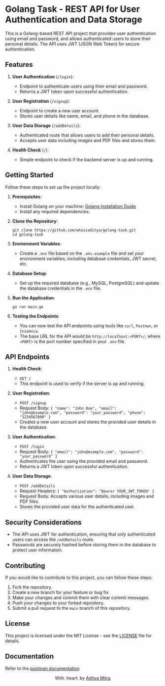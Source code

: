 # Golang Task - REST API for User Authentication and Data Storage

This is a Golang-based REST API project that provides user authentication using email and password, and allows authenticated users to store their personal details. The API uses JWT (JSON Web Token) for secure authentication.

## Features

1. **User Authentication** (`/login`):
   - Endpoint to authenticate users using their email and password.
   - Returns a JWT token upon successful authentication.

2. **User Registration** (`/signup`):
   - Endpoint to create a new user account.
   - Stores user details like name, email, and phone in the database.

3. **User Data Storage** (`/addDetails`):
   - Authenticated route that allows users to add their personal details.
   - Accepts user data including images and PDF files and stores them.

4. **Health Check** (`/`):
   - Simple endpoint to check if the backend server is up and running.

## Getting Started

Follow these steps to set up the project locally:

1. **Prerequisites**:
   - Install Golang on your machine: [Golang Installation Guide](https://golang.org/doc/install)
   - Install any required dependencies.

2. **Clone the Repository**:
   ```
   git clone https://github.com/whoisaditya/golang-task.git
   cd golang-task
   ```

3. **Environment Variables**:
   - Create a `.env` file based on the `.env.example` file and set your environment variables, including database credentials, JWT secret, etc.

4. **Database Setup**:
   - Set up the required database (e.g., MySQL, PostgreSQL) and update the database credentials in the `.env` file.

5. **Run the Application**:
   ```
   go run main.go
   ```

6. **Testing the Endpoints**:
   - You can now test the API endpoints using tools like `curl`, `Postman`, or `Insomnia`.
   - The base URL for the API would be `http://localhost:<PORT>/`, where `<PORT>` is the port number specified in your `.env` file.

## API Endpoints

1. **Health Check**:
   - `GET /`
   - This endpoint is used to verify if the server is up and running.

2. **User Registration**:
   - `POST /signup`
   - Request Body: `{ "name": "John Doe", "email": "john@example.com", "password": "your_password", "phone": "1234567890" }`
   - Creates a new user account and stores the provided user details in the database.

3. **User Authentication**:
   - `POST /login`
   - Request Body: `{ "email": "john@example.com", "password": "your_password" }`
   - Authenticates the user using the provided email and password.
   - Returns a JWT token upon successful authentication.

4. **User Data Storage**:
   - `POST /addDetails`
   - Request Headers: `{ "Authorization": "Bearer YOUR_JWT_TOKEN" }`
   - Request Body: Accepts various user details, including images and PDF files.
   - Stores the provided user data for the authenticated user.

## Security Considerations

- The API uses JWT for authentication, ensuring that only authenticated users can access the `/addDetails` route.
- Passwords are securely hashed before storing them in the database to protect user information.

## Contributing

If you would like to contribute to this project, you can follow these steps:

1. Fork the repository.
2. Create a new branch for your feature or bug fix.
3. Make your changes and commit them with clear commit messages.
4. Push your changes to your forked repository.
5. Submit a pull request to the `main` branch of this repository.

## License

This project is licensed under the MIT License - see the [LICENSE](LICENSE) file for details.

## Documentation
Refer to the [postman documentation](https://documenter.getpostman.com/view/16151723/2s93m7V1VV)

<p align="center">
	With :heart: by <a href="https://github.com/whoisaditya" target="_blank">Aditya Mitra</a>
</p>

